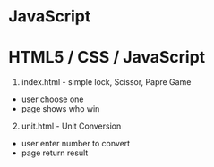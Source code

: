 # JavaScript
# 
# HTML5 / CSS / JavaScript  


1. index.html - simple lock, Scissor, Papre Game 

  - user choose one
  - page shows who win


2. unit.html - Unit Conversion 

  - user enter number to convert 
  - page return result 
